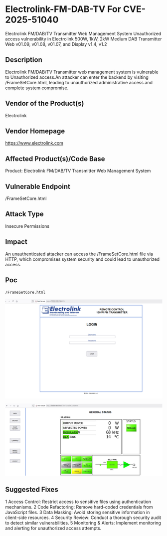# Electrolink-FM-DAB-TV For CVE-2025-51040
Electrolink FM/DAB/TV Transmitter Web Management System Unauthorized access vulnerability in Electrolink 500W, 1kW, 2kW Medium DAB Transmitter Web v01.09, v01.08, v01.07, and Display v1.4, v1.2 

## Description
Electrolink FM/DAB/TV Transmitter web management system is vulnerable to Unauthorized access.An attacker can enter the backend by visiting /FrameSetCore.html, leading to unauthorized administrative access and complete system compromise.

## Vendor of the Product(s)
Electrolink
## Vendor Homepage
<https://www.electrolink.com>
## Affected Product(s)/Code Base
Product: Electrolink FM/DAB/TV Transmitter Web Management System
## Vulnerable Endpoint
/FrameSetCore.html
## Attack Type
Insecure Permissions
## Impact
An unauthenticated attacker can access the /FrameSetCore.html file via HTTP, which  compromises system security and could lead to unauthorized access.

## Poc
`/FrameSetCore.html`

![](./poc-1.png)

![](./poc-2.png)

## Suggested Fixes
1 Access Control: Restrict access to sensitive files using authentication mechanisms.
2 Code Refactoring: Remove hard-coded credentials from JavaScript files.
3 Data Masking: Avoid storing sensitive information in client-side resources.
4 Security Review: Conduct a thorough security audit to detect similar vulnerabilities.
5 Monitoring & Alerts: Implement monitoring and alerting for unauthorized access attempts.

